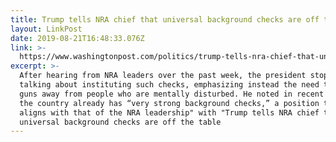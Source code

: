 ```yaml
---
title: Trump tells NRA chief that universal background checks are off the table
layout: LinkPost
date: 2019-08-21T16:48:33.076Z
link: >-
  https://www.washingtonpost.com/politics/trump-tells-nra-chief-that-universal-background-checks-are-off-the-table/2019/08/20/deae5b5a-c39a-11e9-9986-1fb3e4397be4_story.html
excerpt: >-
  After hearing from NRA leaders over the past week, the president stopped
  talking about instituting such checks, emphasizing instead the need to keep
  guns away from people who are mentally disturbed. He noted in recent days that
  the country already has “very strong background checks,” a position that
  aligns with that of the NRA leadership" with "Trump tells NRA chief that
  universal background checks are off the table
---
```


